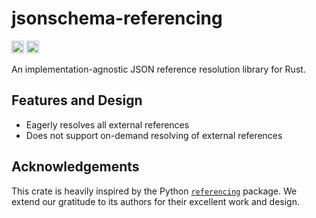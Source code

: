 # jsonschema-referencing

[<img alt="crates.io" src="https://img.shields.io/crates/v/referencing.svg?style=flat-square&color=fc8d62&logo=rust" height="20">](https://crates.io/crates/referencing)
[<img alt="docs.rs" src="https://img.shields.io/badge/docs.rs-referencing-66c2a5?style=flat-square&labelColor=555555&logo=docs.rs" height="20">](https://docs.rs/referencing)

An implementation-agnostic JSON reference resolution library for Rust.

## Features and Design

- Eagerly resolves all external references
- Does not support on-demand resolving of external references

## Acknowledgements

This crate is heavily inspired by the Python [`referencing`](https://github.com/python-jsonschema/referencing) package. We extend our gratitude to its authors for their excellent work and design.


